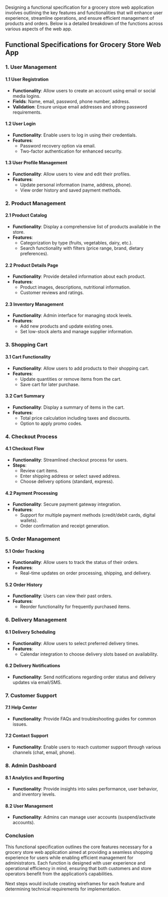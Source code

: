 Designing a functional specification for a grocery store web application involves outlining the key features and functionalities that will enhance user experience, streamline operations, and ensure efficient management of products and orders. Below is a detailed breakdown of the functions across various aspects of the web app.

## Functional Specifications for Grocery Store Web App

### 1. User Management

#### 1.1 User Registration
- **Functionality**: Allow users to create an account using email or social media logins.
- **Fields**: Name, email, password, phone number, address.
- **Validation**: Ensure unique email addresses and strong password requirements.

#### 1.2 User Login
- **Functionality**: Enable users to log in using their credentials.
- **Features**: 
  - Password recovery option via email.
  - Two-factor authentication for enhanced security.

#### 1.3 User Profile Management
- **Functionality**: Allow users to view and edit their profiles.
- **Features**:
  - Update personal information (name, address, phone).
  - View order history and saved payment methods.

### 2. Product Management

#### 2.1 Product Catalog
- **Functionality**: Display a comprehensive list of products available in the store.
- **Features**:
  - Categorization by type (fruits, vegetables, dairy, etc.).
  - Search functionality with filters (price range, brand, dietary preferences).

#### 2.2 Product Details Page
- **Functionality**: Provide detailed information about each product.
- **Features**:
  - Product images, descriptions, nutritional information.
  - Customer reviews and ratings.

#### 2.3 Inventory Management
- **Functionality**: Admin interface for managing stock levels.
- **Features**:
  - Add new products and update existing ones.
  - Set low-stock alerts and manage supplier information.

### 3. Shopping Cart

#### 3.1 Cart Functionality
- **Functionality**: Allow users to add products to their shopping cart.
- **Features**:
  - Update quantities or remove items from the cart.
  - Save cart for later purchase.

#### 3.2 Cart Summary
- **Functionality**: Display a summary of items in the cart.
- **Features**:
  - Total price calculation including taxes and discounts.
  - Option to apply promo codes.

### 4. Checkout Process

#### 4.1 Checkout Flow
- **Functionality**: Streamlined checkout process for users.
- **Steps**:
  - Review cart items.
  - Enter shipping address or select saved address.
  - Choose delivery options (standard, express).
  
#### 4.2 Payment Processing
- **Functionality**: Secure payment gateway integration.
- **Features**:
  - Support for multiple payment methods (credit/debit cards, digital wallets).
  - Order confirmation and receipt generation.

### 5. Order Management

#### 5.1 Order Tracking
- **Functionality**: Allow users to track the status of their orders.
- **Features**:
  - Real-time updates on order processing, shipping, and delivery.

#### 5.2 Order History
- **Functionality**: Users can view their past orders.
- **Features**:
  - Reorder functionality for frequently purchased items.

### 6. Delivery Management

#### 6.1 Delivery Scheduling
- **Functionality**: Allow users to select preferred delivery times.
- **Features**:
  - Calendar integration to choose delivery slots based on availability.

#### 6.2 Delivery Notifications
- **Functionality**: Send notifications regarding order status and delivery updates via email/SMS.

### 7. Customer Support

#### 7.1 Help Center
- **Functionality**: Provide FAQs and troubleshooting guides for common issues.
  
#### 7.2 Contact Support
- **Functionality**: Enable users to reach customer support through various channels (chat, email, phone).
  
### 8. Admin Dashboard

#### 8.1 Analytics and Reporting
- **Functionality**: Provide insights into sales performance, user behavior, and inventory levels.
  
#### 8.2 User Management
- **Functionality**: Admins can manage user accounts (suspend/activate accounts).

### Conclusion

This functional specification outlines the core features necessary for a grocery store web application aimed at providing a seamless shopping experience for users while enabling efficient management for administrators. Each function is designed with user experience and operational efficiency in mind, ensuring that both customers and store operators benefit from the application’s capabilities. 

Next steps would include creating wireframes for each feature and determining technical requirements for implementation.